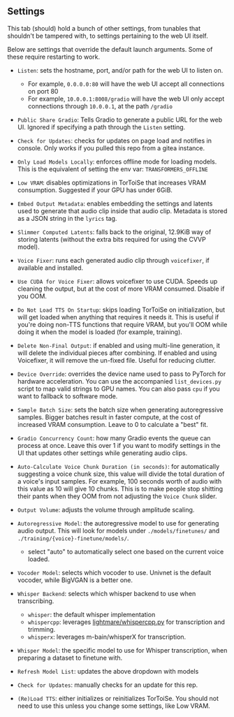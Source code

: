 ## Settings

This tab (should) hold a bunch of other settings, from tunables that shouldn't be tampered with, to settings pertaining to the web UI itself.

Below are settings that override the default launch arguments. Some of these require restarting to work.
* `Listen`: sets the hostname, port, and/or path for the web UI to listen on.
	- For example, `0.0.0.0:80` will have the web UI accept all connections on port 80
	- For example, `10.0.0.1:8008/gradio` will have the web UI only accept connections through `10.0.0.1`, at the path `/gradio`
* `Public Share Gradio`: Tells Gradio to generate a public URL for the web UI. Ignored if specifying a path through the `Listen` setting.
* `Check for Updates`: checks for updates on page load and notifies in console. Only works if you pulled this repo from a gitea instance.
* `Only Load Models Locally`: enforces offline mode for loading models. This is the equivalent of setting the env var: `TRANSFORMERS_OFFLINE`
* `Low VRAM`: disables optimizations in TorToiSe that increases VRAM consumption. Suggested if your GPU has under 6GiB.
* `Embed Output Metadata`: enables embedding the settings and latents used to generate that audio clip inside that audio clip. Metadata is stored as a JSON string in the `lyrics` tag.
* `Slimmer Computed Latents`: falls back to the original, 12.9KiB way of storing latents (without the extra bits required for using the CVVP model).
* `Voice Fixer`: runs each generated audio clip through `voicefixer`, if available and installed.
* `Use CUDA for Voice Fixer`: allows voicefixer to use CUDA. Speeds up cleaning the output, but at the cost of more VRAM consumed. Disable if you OOM.
* `Do Not Load TTS On Startup`: skips loading TorToiSe on initialization, but will get loaded when anything that requires it needs it. This is useful if you're doing non-TTS functions that require VRAM, but you'll OOM while doing it when the model is loaded (for example, training).
* `Delete Non-Final Output`: if enabled and using multi-line generation, it will delete the individual pieces after combining. If enabled and using Voicefixer, it will remove the un-fixed file. Useful for reducing clutter.
* `Device Override`: overrides the device name used to pass to PyTorch for hardware acceleration. You can use the accompanied `list_devices.py` script to map valid strings to GPU names. You can also pass `cpu` if you want to fallback to software mode.

* `Sample Batch Size`: sets the batch size when generating autoregressive samples. Bigger batches result in faster compute, at the cost of increased VRAM consumption. Leave to 0 to calculate a "best" fit.
* `Gradio Concurrency Count`: how many Gradio events the queue can process at once. Leave this over 1 if you want to modify settings in the UI that updates other settings while generating audio clips.
* `Auto-Calculate Voice Chunk Duration (in seconds)`: for automatically suggesting a voice chunk size, this value will divide the total duration of a voice's input samples. For example, 100 seconds worth of audio with this value as 10 will give 10 chunks. This is to make people stop shitting their pants when they OOM from not adjusting the `Voice Chunk` slider.
* `Output Volume`: adjusts the volume through amplitude scaling.
* `Autoregressive Model`: the autoregressive model to use for generating audio output. This will look for models under `./models/finetunes/` and `./training/{voice}-finetune/models/`.
	- select "auto" to automatically select one based on the current voice loaded.
* `Vocoder Model`: selects which vocoder to use. Univnet is the default vocoder, while BigVGAN is a better one.
* `Whisper Backend`: selects which whisper backend to use when transcribing.
	- `whisper`: the default whisper implementation
	- `whispercpp`: leverages [lightmare/whispercpp.py](https://git.ecker.tech/lightmare/whispercpp.py) for transcription and trimming.
    - `whisperx`: leverages m-bain/whisperX for transcription.
* `Whisper Model`: the specific model to use for Whisper transcription, when preparing a dataset to finetune with.
* `Refresh Model List`: updates the above dropdown with models
* `Check for Updates`: manually checks for an update for this rep.
* `(Re)Load TTS`: either initializes or reinitializes TorToiSe. You should not need to use this unless you change some settings, like Low VRAM.
